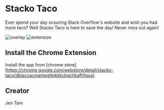 # Stacko Taco

Ever spend your day scouring Stack Overflow's website and wish you had more taco? Well Stacko Taco is here to save the day! Never miss out again!

![overlay](https://pasteboard.co/GAHTlT9.png)
![extension](https://pasteboard.co/GAHTlT9.png)

## Install the Chrome Extension
Install the app from [chrome store][https://chrome.google.com/webstore/detail/stacko-taco/dklaccacmampgfejkkkcbgchkafhfgoa].

## Creator
Jen Tam
